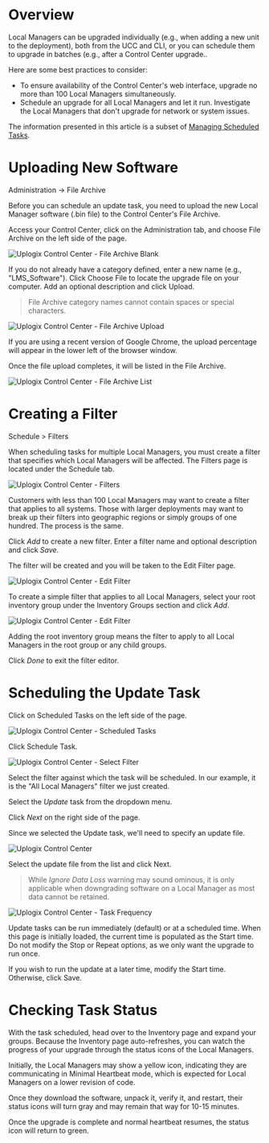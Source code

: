 <!-- 5.5 -->

# Overview

Local Managers can be upgraded individually (e.g., when adding a new unit to the deployment), both from the UCC and CLI, or you can schedule them to upgrade in batches (e.g., after a Control Center upgrade..

Here are some best practices to consider:

* To ensure availability of the Control Center's web interface, upgrade no more than 100 Local Managers simultaneously.
* Schedule an upgrade for all Local Managers and let it run. Investigate the Local Managers that don't upgrade for network or system issues.

The information presented in this article is a subset of [Managing Scheduled Tasks](http://uplogix.com/docs/control-center-user-guide/managing-local-managers/scheduled-tasks).

# Uploading New Software

<div class='ucc' />Administration -> File Archive</div>

Before you can schedule an update task, you need to upload the new Local Manager software (.bin file) to the Control Center's File Archive.

Access your Control Center, click on the Administration tab, and choose File Archive on the left side of the page.

![Uplogix Control Center - File Archive Blank](http://uplogix.com/support/docs/img/uplogix-control-center-file-archive2.png)
 
If you do not already have a category defined, enter a new name (e.g., "LMS_Software"). Click Choose File to locate the upgrade file on your computer. Add an optional description and click Upload.

> File Archive category names cannot contain spaces or special characters.

![Uplogix Control Center - File Archive Upload](http://uplogix.com/support/docs/img/Untitled-3uplogix-control-center-file-archive-upload3.png)

If you are using a recent version of Google Chrome, the upload percentage will appear in the lower left of the browser window.

Once the file upload completes, it will be listed in the File Archive.

![Uplogix Control Center - File Archive List](http://uplogix.com/support/docs/img/uplogix-control-center-file-archive-list2.png)

# Creating a Filter

<div class='ucc' />Schedule > Filters</div>

When scheduling tasks for multiple Local Managers, you must create a filter that specifies which Local Managers will be affected. The Filters page is located under the Schedule tab.

![Uplogix Control Center - Filters](http://uplogix.com/support/docs/img/5.4/uplogix-control-center-schedule-filters.png) 

Customers with less than 100 Local Managers may want to create a filter that applies to all systems. Those with larger deployments may want to break up their filters into geographic regions or simply groups of one hundred. The process is the same.

Click *Add* to create a new filter. Enter a filter name and optional description and click *Save*.

The filter will be created and you will be taken to the Edit Filter page.

![Uplogix Control Center - Edit Filter](http://uplogix.com/support/docs/img/5.4/uplogix-control-center-schedule-filters-edit.png)

To create a simple filter that applies to all Local Managers, select your root inventory group under the Inventory Groups section and click *Add*.

![Uplogix Control Center - Edit Filter](http://uplogix.com/support/docs/img/5.4/uplogix-control-center-schedule-filters-edit2.png)

Adding the root inventory group means the filter to apply to all Local Managers in the root group or any child groups.

Click *Done* to exit the filter editor.

# Scheduling the Update Task

Click on Scheduled Tasks on the left side of the page.

![Uplogix Control Center - Scheduled Tasks](http://uplogix.com/support/docs/img/5.4/uplogix-control-center-schedule-tasks-empty.png)
 
Click Schedule Task.

![Uplogix Control Center - Select Filter](http://uplogix.com/support/docs/img/5.4/uplogix-control-center-schedule-tasks-filter.png)

Select the filter against which the task will be scheduled. In our example, it is the "All Local Managers" filter we just created.

Select the *Update* task from the dropdown menu.

Click *Next* on the right side of the page.

Since we selected the Update task, we'll need to specify an update file.

![Uplogix Control Center](http://uplogix.com/support/docs/img/uplogix-control-center-schedule-tasks-update2.png)

Select the update file from the list and click Next.

> While *Ignore Data Loss* warning may sound ominous, it is only applicable when downgrading software on a Local Manager as most data cannot be retained.

![Uplogix Control Center - Task Frequency](http://uplogix.com/support/docs/img/uplogix-control-center-schedule-tasks-frequency2.png)

Update tasks can be run immediately (default) or at a scheduled time. When this page is initially loaded, the current time is populated as the Start time. Do not modify the Stop or Repeat options, as we only want the upgrade to run once.

If you wish to run the update at a later time, modify the Start time. Otherwise, click Save.

# Checking Task Status

With the task scheduled, head over to the Inventory page and expand your groups. Because the Inventory page auto-refreshes, you can watch the progress of your upgrade through the status icons of the Local Managers.

Initially, the Local Managers may show a yellow icon, indicating they are communicating in Minimal Heartbeat mode, which is expected for Local Managers on a lower revision of code.

Once they download the software, unpack it, verify it, and restart, their status icons will turn gray and may remain that way for 10-15 minutes.

Once the upgrade is complete and normal heartbeat resumes, the status icon will return to green.